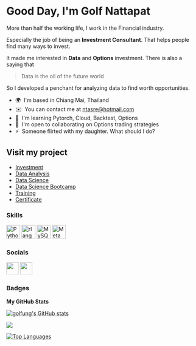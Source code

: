 Good Day, I'm Golf Nattapat
==============================

More than half the working life, I work in the Financial industry. 

Especially the job of being an **Investment Consultant**. That helps people find many ways to invest. 

It made me interested in **Data** and **Options** investment. There is also a saying that 

>Data is the oil of the future world 

So I developed a penchant for analyzing data to find worth opportunities.

* 🌍  I'm based in Chiang Mai, Thailand
* ✉️  You can contact me at [ntasre@hotmail.com​](mailto:ntasre@hotmail.com​)
* 🧠  I'm learning Pytorch, Cloud, Backtest, Options
* 🤝  I'm open to collaborating on Options trading strategies​
* ⚡  Someone flirted with my daughter. What should I do?​

## Visit my project
* [Investment](https://github.com/golfung/Investment)
* [Data Analysis](https://github.com/golfung/Data_Analysis)
* [Data Science](https://github.com/golfung/Data_Science)
* [Data Science Bootcamp](https://github.com/golfung/Data_Science_Bootcamp)
* [Training](https://github.com/golfung/Training)
* [Certificate](https://github.com/golfung/Certificate)

### Skills


<p align="left">
<a href="https://www.python.org/" target="_blank" rel="noreferrer"><img src="https://raw.githubusercontent.com/danielcranney/readme-generator/main/public/icons/skills/python-colored.svg" width="36" height="36" alt="Python" /></a>
<a href="https://www.r-project.org/" target="_blank" rel="noreferrer"><img src="https://raw.githubusercontent.com/danielcranney/readme-generator/main/public/icons/skills/rlang-colored.svg" width="36" height="36" alt="rlang" /></a>
<a href="https://www.mysql.com/" target="_blank" rel="noreferrer"><img src="https://raw.githubusercontent.com/danielcranney/readme-generator/main/public/icons/skills/mysql-colored.svg" width="36" height="36" alt="MySQL" /></a>
<a href="https://metamask.io/" target="_blank" rel="noreferrer"><img src="https://raw.githubusercontent.com/danielcranney/readme-generator/main/public/icons/skills/metamask-colored.svg" width="36" height="36" alt="MetaMask" /></a>
</p>


### Socials

<p align="left"> <a href="https://www.github.com/golfung" target="_blank" rel="noreferrer"><img src="https://raw.githubusercontent.com/danielcranney/readme-generator/main/public/icons/socials/github-dark.svg" width="32" height="32" /></a> <a href="https://www.linkedin.com/in/nattapat-lertpiriyametha-43859834" target="_blank" rel="noreferrer"><img src="https://raw.githubusercontent.com/danielcranney/readme-generator/main/public/icons/socials/linkedin.svg" width="32" height="32" /></a></p>

### Badges

<b>My GitHub Stats</b>

<a href="http://www.github.com/golfung"><img src="https://github-readme-stats.vercel.app/api?username=golfung&show_icons=true&hide=&count_private=true&title_color=0891b2&text_color=000000&icon_color=0891b2&bg_color=ffffff&hide_border=true&show_icons=true" alt="golfung's GitHub stats" /></a>

<a href="http://www.github.com/golfung"><img src="https://github-readme-streak-stats.herokuapp.com/?user=golfung&stroke=000000&background=ffffff&ring=0891b2&fire=0891b2&currStreakNum=000000&currStreakLabel=0891b2&sideNums=000000&sideLabels=000000&dates=000000&hide_border=true" /></a>

<a href="https://github.com/golfung" align="left"><img src="https://github-readme-stats.vercel.app/api/top-langs/?username=golfung&langs_count=10&title_color=0891b2&text_color=000000&icon_color=0891b2&bg_color=ffffff&hide_border=true&locale=en&custom_title=Top%20%Languages" alt="Top Languages" /></a>
